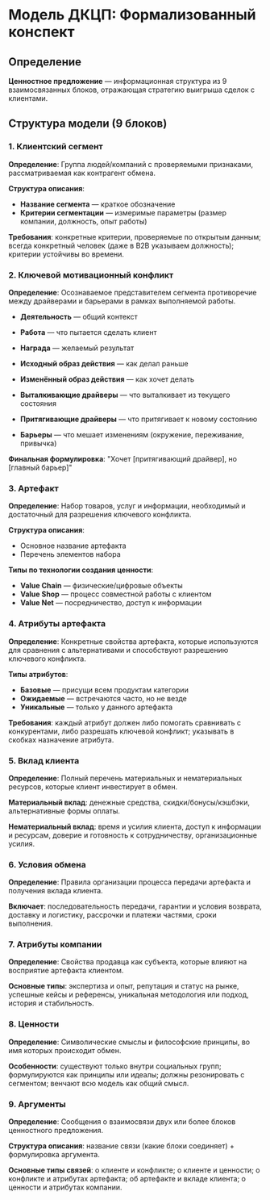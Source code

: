 # Модель ДКЦП: Формализованный конспект

## Определение
**Ценностное предложение** — информационная структура из 9 взаимосвязанных блоков, отражающая стратегию выигрыша сделок с клиентами.

## Структура модели (9 блоков)

### 1. Клиентский сегмент
**Определение**: Группа людей/компаний с проверяемыми признаками, рассматриваемая как контрагент обмена.

**Структура описания**:
- **Название сегмента** — краткое обозначение
- **Критерии сегментации** — измеримые параметры (размер компании, должность, опыт работы)

**Требования**: конкретные критерии, проверяемые по открытым данным; всегда конкретный человек (даже в B2B указываем должность); критерии устойчивы во времени.

### 2. Ключевой мотивационный конфликт
**Определение**: Осознаваемое представителем сегмента противоречие между драйверами и барьерами в рамках выполняемой работы.

- **Деятельность** — общий контекст
- **Работа** — что пытается сделать клиент
- **Награда** — желаемый результат
- **Исходный образ действия** — как делал раньше
- **Изменённый образ действия** — как хочет делать

- **Выталкивающие драйверы** — что выталкивает из текущего состояния
- **Притягивающие драйверы** — что притягивает к новому состоянию
- **Барьеры** — что мешает изменениям (окружение, переживание, привычка)

**Финальная формулировка**: "Хочет [притягивающий драйвер], но [главный барьер]"

### 3. Артефакт
**Определение**: Набор товаров, услуг и информации, необходимый и достаточный для разрешения ключевого конфликта.

**Структура описания**:
- Основное название артефакта
- Перечень элементов набора

**Типы по технологии создания ценности**:
- **Value Chain** — физические/цифровые объекты
- **Value Shop** — процесс совместной работы с клиентом
- **Value Net** — посредничество, доступ к информации

### 4. Атрибуты артефакта
**Определение**: Конкретные свойства артефакта, которые используются для сравнения с альтернативами и способствуют разрешению ключевого конфликта.

**Типы атрибутов**:
- **Базовые** — присущи всем продуктам категории
- **Ожидаемые** — встречаются часто, но не везде
- **Уникальные** — только у данного артефакта

**Требования**: каждый атрибут должен либо помогать сравнивать с конкурентами, либо разрешать ключевой конфликт; указывать в скобках назначение атрибута.

### 5. Вклад клиента
**Определение**: Полный перечень материальных и нематериальных ресурсов, которые клиент инвестирует в обмен.

**Материальный вклад**: денежные средства, скидки/бонусы/кэшбэки, альтернативные формы оплаты.

**Нематериальный вклад**: время и усилия клиента, доступ к информации и ресурсам, доверие и готовность к сотрудничеству, организационные усилия.

### 6. Условия обмена
**Определение**: Правила организации процесса передачи артефакта и получения вклада клиента.

**Включает**: последовательность передачи, гарантии и условия возврата, доставку и логистику, рассрочки и платежи частями, сроки выполнения.

### 7. Атрибуты компании
**Определение**: Свойства продавца как субъекта, которые влияют на восприятие артефакта клиентом.

**Основные типы**: экспертиза и опыт, репутация и статус на рынке, успешные кейсы и референсы, уникальная методология или подход, история и стабильность.

### 8. Ценности
**Определение**: Символические смыслы и философские принципы, во имя которых происходит обмен.

**Особенности**: существуют только внутри социальных групп; формулируются как принципы или идеалы; должны резонировать с сегментом; венчают всю модель как общий смысл.

### 9. Аргументы
**Определение**: Сообщения о взаимосвязи двух или более блоков ценностного предложения.

**Структура описания**: название связи (какие блоки соединяет) + формулировка аргумента.

**Основные типы связей**: о клиенте и конфликте; о клиенте и ценности; о конфликте и атрибутах артефакта; об артефакте и вкладе клиента; о ценности и атрибутах компании.
